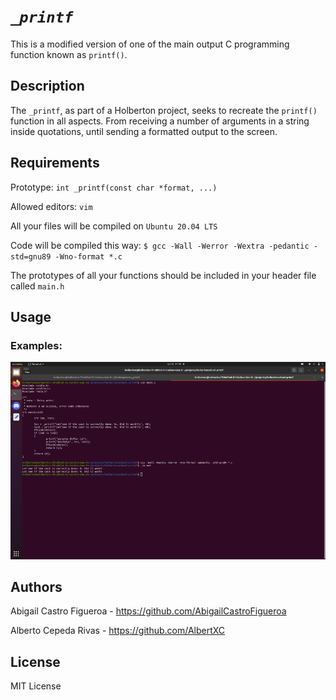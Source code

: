 # *`_printf`*

This is a modified version of one of the main output C programming function known as `printf()`.

## Description

The `_printf`, as part of a Holberton project, seeks to recreate the `printf()` function
in all aspects. From receiving a number of arguments in a string inside quotations, until
sending a formatted output to the screen.

## Requirements

Prototype: `int _printf(const char *format, ...)`

Allowed editors: `vim`

All your files will be compiled on `Ubuntu 20.04 LTS`

Code will be compiled this way: `$ gcc -Wall -Werror -Wextra -pedantic -std=gnu89 -Wno-format *.c`

The prototypes of all your functions should be included in your header file called `main.h`
## Usage




### Examples:

![Example](https://github.com/AlbertXC/holbertonschool-printf/blob/main/img/Screenshot_from_2022-10-15_11-18-44.png)


## Authors

Abigail Castro Figueroa - https://github.com/AbigailCastroFigueroa

Alberto Cepeda Rivas - https://github.com/AlbertXC

## License

MIT License
